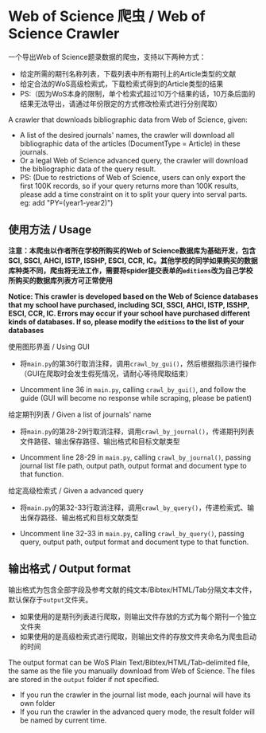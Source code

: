 # Web of Science 爬虫 / Web of Science Crawler
一个导出Web of Science题录数据的爬虫，支持以下两种方式：

- 给定所需的期刊名称列表，下载列表中所有期刊上的Article类型的文献
- 给定合法的WoS高级检索式，下载检索式得到的Article类型的结果
- PS:（因为WoS本身的限制，单个检索式超过10万个结果的话，10万条后面的结果无法导出，请通过年份限定的方式修改检索式进行分别爬取）

A crawler that downloads bibliographic data from Web of Science, given:

- A list of the desired journals' names, the crawler will download all bibliographic data of the articles (DocumentType = Article) in these journals.
- Or a legal Web of Science advanced query, the crawler will download the bibliographic data of the query result.
- PS: (Due to restrictions of Web of Science, users can only export the first 100K records, so if your query returns more than 100K results, please add a time constraint on it to split your query into serval parts. eg: add "PY=(year1-year2)")

## 使用方法 / Usage

**注意：本爬虫以作者所在学校所购买的Web of Science数据库为基础开发，包含SCI, SSCI, AHCI, ISTP, ISSHP, ESCI, CCR, IC。其他学校的同学如果购买的数据库种类不同，爬虫将无法工作，需要将spider提交表单的`editions`改为自己学校所购买的数据库列表方可正常使用**

**Notice: This crawler is developed based on the Web of Science databases that my school have purchased, including SCI, SSCI, AHCI, ISTP, ISSHP, ESCI, CCR, IC. Errors may occur if your school have purchased different kinds of databases. If so, please modify the `editions` to the list of your databases**

使用图形界面 / Using GUI

- 将`main.py`的第36行取消注释，调用`crawl_by_gui()`，然后根据指示进行操作（GUI在爬取时会发生假死情况，请耐心等待爬取结束）

- Uncomment line 36 in `main.py`, calling `crawl_by_gui()`, and follow the guide (GUI will become no response while scraping, please be patient)

给定期刊列表 / Given a list of journals' name

- 将`main.py`的第28-29行取消注释，调用`crawl_by_journal()`，传递期刊列表文件路径、输出保存路径、输出格式和目标文献类型

- Uncomment line 28-29 in `main.py`, calling `crawl_by_journal()`, passing journal list file path, output path, output format and document type to that function.

给定高级检索式 / Given a advanced query

- 将`main.py`的第32-33行取消注释，调用`crawl_by_query()`，传递检索式、输出保存路径、输出格式和目标文献类型

- Uncomment line 32-33 in `main.py`, calling `crawl_by_query()`, passing query, output path, output format and document type to that function.



## 输出格式 / Output format

输出格式为包含全部字段及参考文献的纯文本/Bibtex/HTML/Tab分隔文本文件，默认保存于`output`文件夹。

- 如果使用的是期刊列表进行爬取，则输出文件存放的方式为每个期刊一个独立文件夹
- 如果使用的是高级检索式进行爬取，则输出文件的存放文件夹命名为爬虫启动的时间

The output format can be WoS Plain Text/Bibtex/HTML/Tab-delimited file, the same as the file you manually download from Web of Science. The files are stored in the `output` folder if not specified.

- If you run the crawler in the journal list mode, each journal will have its own folder
- If you run the crawler in the advanced query mode, the result folder will be named by current time.

